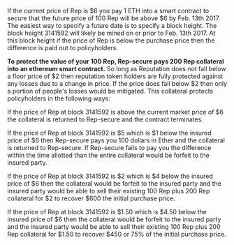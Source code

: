 If the current price of Rep is $6 you pay 1 ETH into a smart contract to secure that the future price of 100 Rep will be above $6 by Feb. 13th 2017.  The easiest way to specify a future date is to specify a block height.  The block height 3141592 will likely be mined on or prior to Feb. 13th 2017.  At this block height if the price of Rep is below the purchase price then the difference is paid out to policyholders.

**To protect the value of your 100 Rep, Rep-secure pays 200 Rep collateral into an ethereum smart contract.** So long as Reputation does not fall below a floor price of $2 then reputation token holders are fully protected against any losses due to a change in price.  If the price does fall below $2 then only a portion of people's losses would be mitigated.  This collateral protects policyholders in the following ways:

If the price of Rep at block 3141592 is above the current market price of $6 the collateral is returned to Rep-secure and the contract terminates.

If the price of Rep at block 3141592 is $5 which is $1 below the insured price of $6 then Rep-secure pays you 100 dollars in Ether and the collateral is returned to Rep-secure.  If Rep-secure fails to pay you the difference within the time allotted than the entire collateral would be forfeit to the insured party.

If the price of Rep at block 3141592 is $2 which is $4 below the insured price of $6 then the collateral would be forfeit to the insured party and the insured party would be able to sell their existing 100 Rep plus 200 Rep collateral for $2 to recover $600 the initial purchase price.

If the price of Rep at block 3141592 is $1.50 which is $4.50 below the insured price of $6 then the collateral would be forfeit to the insured party and the insured party would be able to sell their existing 100 Rep plus 200 Rep collateral for $1.50 to recover $450 or 75% of the initial purchase price.